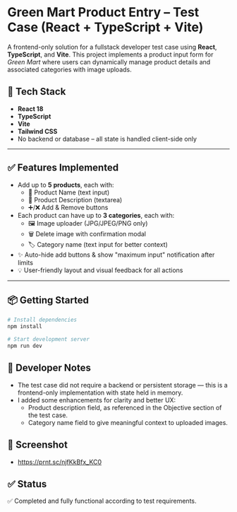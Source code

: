 # Green Mart Product Entry – Test Case (React + TypeScript + Vite)

A frontend-only solution for a fullstack developer test case using **React**, **TypeScript**, and **Vite**. This project implements a product input form for *Green Mart* where users can dynamically manage product details and associated categories with image uploads.

## 🚀 Tech Stack

- **React 18**
- **TypeScript**
- **Vite**
- **Tailwind CSS**
- No backend or database – all state is handled client-side only

---

## ✅ Features Implemented

- Add up to **5 products**, each with:
  - 📝 Product Name (text input)
  - 📄 Product Description (textarea)
  - ➕/❌ Add & Remove buttons
- Each product can have up to **3 categories**, each with:
  - 🖼️ Image uploader (JPG/JPEG/PNG only)
  - 🗑️ Delete image with confirmation modal
  - 🏷️ Category name (text input for better context)
- ✨ Auto-hide add buttons & show "maximum input" notification after limits
- 💡 User-friendly layout and visual feedback for all actions

---

## 📦 Getting Started

```bash
# Install dependencies
npm install

# Start development server
npm run dev
```

## 📝 Developer Notes

- The test case did not require a backend or persistent storage — this is a frontend-only implementation with state held in memory.
- I added some enhancements for clarity and better UX:
  - Product description field, as referenced in the Objective section of the test case.
  - Category name field to give meaningful context to uploaded images.

## 📸 Screenshot

- https://prnt.sc/njfKkBfx_KC0

## ✅ Status
✅ Completed and fully functional according to test requirements.
